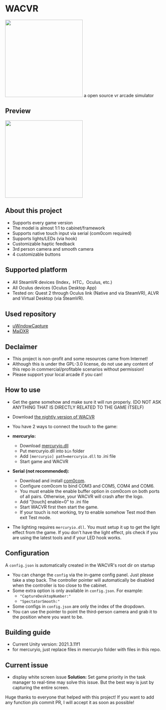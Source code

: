 

# WACVR
<img src="https://github.com/xiaopeng12138/WACVR/blob/main/PreviewImages/WACVR-LOGO.png?raw=true" width="250" />
a open source vr arcade simulator

**Preview**
---
<img src="https://github.com/xiaopeng12138/WACVR/blob/main/PreviewImages/Preview.png?raw=true" width="250" />

**About this project**
---

- Supports every game version
- The model is almost 1:1 to cabinet/framework
- Supports native touch input via serial (com0com required)
- Supports lights/LEDs (via hook)
- Customizable haptic feedback
- 3rd person camera and smooth camera
- 4 customizable buttons

**Supported platform**
---

- All SteamVR devices (Index，HTC，Oculus, etc.)
- All Oculus devices (Oculus Desktop App)
- Tested on: Quest 2 through Oculus link (Native and via SteamVR), ALVR and Virtual Desktop (via SteamVR).

**Used repository**
---

- [uWindowCapture](https://github.com/hecomi/uWindowCapture)
- [MaiDXR](https://github.com/xiaopeng12138/MaiDXR)

**Declaimer**
---

- This project is non-profit and some resources came from Internet!
- Although this is under the GPL-3.0 license, do not use any content of this repo in commercial/profitable scenarios without permission!
- Please support your local arcade if you can!

**How to use**
---

- Get the game somehow and make sure it will run properly. (DO NOT ASK ANYTHING THAT IS DIRECTLY RELATED TO THE GAME ITSELF)
- Download [the nightly version of WACVR](https://nightly.link/xiaopeng12138/WACVR/workflows/build/main/artifact.zip)
- You have 2 ways to connect the touch to the game:

- **mercuryio:**
  - Download [mercuryio.dll](https://xpengs.com/s/wacvr/mercuryio.dll)
  - Put mercuryio.dll into ``bin`` folder
  - Add ``[mercuryio] path=mercuryio.dll`` to .ini file 
  - Start game and WACVR

- **Serial (not recommended):**

  - Download and install [com0com](https://storage.googleapis.com/google-code-archive-downloads/v2/code.google.com/powersdr-iq/setup_com0com_W7_x64_signed.exe).
  - Configure com0com to bind COM3 and COM5, COM4 and COM6.
  - You must enable the enable buffer option in com0com on both ports of all pairs. Otherwise, your WACVR will crash after the logo.
  - Add "[touch] enable=0" to .ini file
  - Start WACVR first then start the game.
  - If your touch is not working, try to enable somehow Test mod then exit Test mode.

- The lighting requires ``mercuryio.dll``. You must setup it up to get the light effect from the game. If you don't have the light effect, pls check if you are using the latest tools and if your LED hook works.

**Configuration**
---

A ``config.json`` is automatically created in the WACVR's root dir on startup

- You can change the ``config`` via the in-game config panel. Just please take a step back. The controller pointer will automatically be disabled when the controller is too close to the cabinet.
- Some extra option is only available in ``config.json``. For example:
    - ``"CaptureDesktopNumber:"``
    - ``"SpectatorSmooth:"``
- Some configs in ``config.json`` are only the index of the dropdown.
- You can use the pointer to point the third-person camera and grab it to the position where you want to be.

**Building guide**
---

- Current Unity version: 2021.3.11f1
- for mercuryio, just replace files in mercuryio folder with files in this repo.

**Current issue**
---

- display white screen issue
    **Solution:** Set game priority in the task manager to real-time may solve this issue. But the best way is just by capturing the entire screen.

Huge thanks to everyone that helped with this project!
If you want to add any function pls commit PR, I will accept it as soon as possible!
